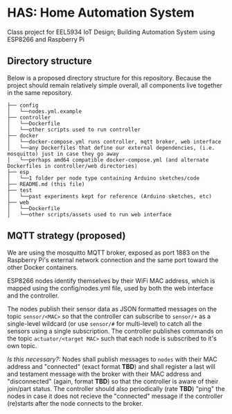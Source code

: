 # HAS: Home Automation System
Class project for EEL5934 IoT Design; Building Automation System using ESP8266 and Raspberry Pi

## Directory structure
Below is a proposed directory structure for this repository. Because the project should remain relatively simple overall, all components live together in the same repository.

```
├── config
│   └──nodes.yml.example
├── controller
│   └──Dockerfile
│   └──other scripts used to run controller
├── docker
│   └──docker-compose.yml runs controller, mqtt broker, web interface
│   └──any Dockerfiles that define our external dependencies, (i.e. mosquitto) just in case they go away
│   └──perhaps amd64 compatible docker-compose.yml (and alternate Dockerfiles in controller/web directories)
├── esp
│   └──1 folder per node type containing Arduino sketches/code 
├── README.md (this file)
├── test
│   └──past experiments kept for reference (Arduino sketches, etc)
├── web
│   └──Dockerfile
│   └──other scripts/assets used to run web interface
```

## MQTT strategy (proposed)
We are using the mosquitto MQTT broker, exposed as port 1883 on the Raspberry Pi's external network connection and the same port toward the other Docker containers.

ESP8266 nodes identify themselves by their WiFi MAC address, which is mapped using the config/nodes.yml file, used by both the web interface and the controller. 

The nodes publish their sensor data as JSON formatted messages on the topic ```sensor/<MAC>``` so that the controller can subscribe to ```sensor/+``` as a single-level wildcard (or use ```sensor/#``` for multi-level) to catch all the sensors using a single subscription. The controller publishes commands on the topic ```actuator/<target MAC>``` such that each node is subscribed to it's own topic. 

*Is this necessary?:* Nodes shall publish messages to ```nodes``` with their MAC address and "connected" (exact format **TBD**) and shall register a last will and testament message with the broker with their MAC address and "disconnected" (again, format **TBD**) so that the controller is aware of their join/part status. The controller should also periodically (rate **TBD**) "ping" the nodes in case it does not recieve the "connected" message if the controller (re)starts after the node connects to the broker.
